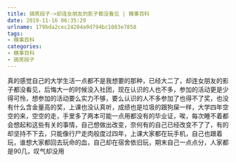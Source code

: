 ```yaml
---
title: 搞笑段子->却连女朋友的影子都没看见 | 糗事百科
date: 2019-11-16 06:35:29
urlname: 179bda2cec24204a9d794bc1083e7858
tags: 
- 糗事百科
categories:
- 糗事百科
- 搞笑段子
---
```

真的感觉自己的大学生活一点都不是我想要的那种，已经大二了，却连女朋友的影子都没看见，后悔大一的时候没入社团，现在认识的人也不多，参加的活动更是少得可怜，想参加的活动要么实力不够，要么认识的人不多参加了也得不了奖，也没有什么含金量高的奖，上课也没认真听，成绩也是垃圾的跟狗屎一样，大学四年空空的来，空空的走，手里多了两本可能一点用都没有的毕业证，唉，每次睡不着都会想起和这些有关的事情，自己想做出改变，奈何有的自己已经改变不了了，有的却坚持不下去，只能像行尸走肉般度过四年，上课大家都在玩手机，自己也跟着玩，谁想大家都回去玩命的血，自己却在宿舍依旧玩，期末自己一点点分，人家都是90几，叹气却没用


